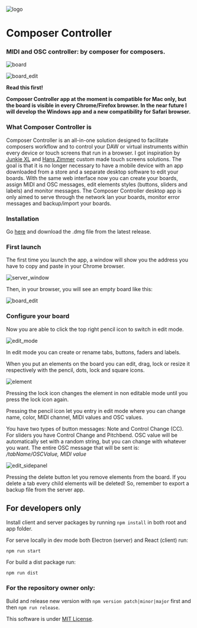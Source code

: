 ![logo](readme_images/icon_readme.png)

# Composer Controller

### MIDI and OSC controller: by composer for composers.

![board](readme_images/board.png)


![board_edit](readme_images/board_edit.png)

**Read this first!**

**Composer Controller app at the moment is compatible for Mac only, but the board is visible in every Chrome/Firefox browser. 
In the near future I will develop the Windows app and a new compatibility for Safari browser.**

### What Composer Controller is

Composer Controller is an all-in-one solution designed to facilitate composers workflow and to control your DAW or virtual instruments within every device or touch screens that run in a browser.
I got inspiration by [Junkie XL](https://www.youtube.com/watch?v=RSl_unnPab0``) and [Hans Zimmer](hans-zimmer.jpg) custom made touch screens solutions.
The goal is that it is no longer necessary to have a mobile device with an app downloaded from a store and a separate desktop software to edit your boards. 
With the same web interface now you can create your boards, assign MIDI and OSC messages, edit elements styles (buttons, sliders and labels) and monitor messages. 
The Composer Controller desktop app is only aimed to serve through the network lan your boards, monitor error messages and backup/import your boards. 

### Installation

Go [here](https://github.com/alearcy/composer_controller/releases) and download the .dmg file from the latest release.

### First launch

The first time you launch the app, a window will show you the address you have to copy and paste in your Chrome browser. 

![server_window](readme_images/server.png)

Then, in your browser, you will see an empty board like this:

![board_edit](readme_images/board_empty.png)

### Configure your board

Now you are able to click the top right pencil icon to switch in edit mode.

![edit_mode](readme_images/edit_mode.png)

In edit mode you can create or rename tabs, buttons, faders and labels.

When you put an elements on the board you can edit, drag, lock or resize it respectively with the pencil, dots, lock and square icons.

![element](readme_images/element.png)

Pressing the lock icon changes the element in non editable mode until you press the lock icon again.

Pressing the pencil icon let you entry in edit mode where you can change name, color, MIDI channel, MIDI values and OSC values.

You have two types of button messages: Note and Control Change (CC). For sliders you have Control Change and Pitchbend. 
OSC value will be automatically set with a random string, but you can change with whatever you want. 
The entire OSC message that will be sent is: _/tabName/OSCValue, MIDI value_ 

![edit_sidepanel](readme_images/edit_sidepanel.png)

Pressing the delete button let you remove elements from the board. If you delete a tab every child elements will be deleted! 
So, remember to export a backup file from the server app.

## For developers only

Install client and server packages by running `npm install` in both root and app folder.

For serve locally in dev mode both Electron (server) and React (client) run:

`npm run start`

For build a dist package run:

`npm run dist`

### For the repository owner only:

Build and release new version with `npm version patch|minor|major` first and then `npm run release`.



This software is under [MIT License](LICENSE.md).
